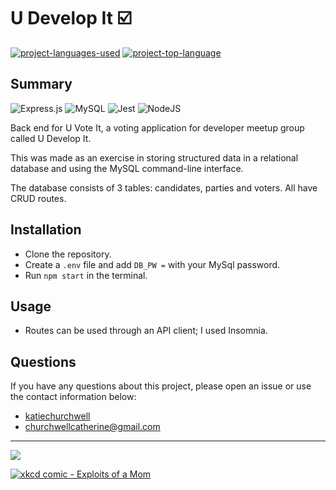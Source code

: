 # U Develop It :ballot_box_with_check:
  [![project-languages-used](https://img.shields.io/github/languages/count/katiechurchwell/u-develop-it?color=important)](https://github.com/katiechurchwell/u-develop-it)
  [![project-top-language](https://img.shields.io/github/languages/top/katiechurchwell/u-develop-it?color=blueviolet)](https://github.com/katiechurchwell/u-develop-it)

## Summary
![Express.js](https://img.shields.io/badge/express.js-%23404d59.svg?style=flat&logo=express&logoColor=%2361DAFB)
![MySQL](https://img.shields.io/badge/mysql-%2300f.svg?style=flat&logo=mysql&logoColor=white)
![Jest](https://img.shields.io/badge/-jest-%23C21325?style=flat&logo=jest&logoColor=white)
![NodeJS](https://img.shields.io/badge/node.js-6DA55F?style=flat&logo=node.js&logoColor=white)

Back end for U Vote It, a voting application for developer meetup group called U Develop It. 

This was made as an exercise in storing structured data in a relational database and using the MySQL command-line interface.

The database consists of 3 tables: candidates, parties and voters. All have CRUD routes.

## Installation
- Clone the repository.
- Create a `.env` file and add `DB_PW =` with your MySql password.
- Run `npm start` in the terminal.

## Usage
- Routes can be used through an API client; I used Insomnia.

## Questions
  If you have any questions about this project, please open an issue or use the contact information below:
  * [katiechurchwell](https://www.github.com/katiechurchwell)
  * [churchwellcatherine@gmail.com](mailto:churchwellcatherine@gmail.com)

---
  ![](https://img.shields.io/badge/license-MIT-blue)

  [![xkcd comic - Exploits of a Mom](https://imgs.xkcd.com/comics/exploits_of_a_mom.png)](https://xkcd.com/327/)